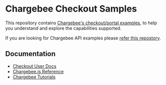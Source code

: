 # Chargebee Checkout Samples

This repository contains [Chargebee's checkout/portal examples](https://chargebee.com/docs/hosted-capabilities.html), to help you understand and explore the capabilities supported.

If you are looking for Chargebee API examples please [refer this repostory](https://github.com/chargebee/chargebee-samples).

## Documentation

- [Checkout User Docs](https://www.chargebee.com/docs/2.0/hosted-capabilities.html)
- [Chargebee.js Reference](https://www.chargebee.com/checkout-portal-docs/)
- [Chargebee Tutorials](https://www.chargebee.com/tutorials/)
  

